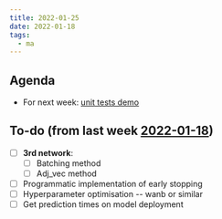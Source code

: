 ```yaml
---
title: 2022-01-25
date: 2022-01-18
tags:
  - ma
---
```


## Agenda
* For next week: [unit tests demo](unlisted/2022-02-01.md)

## To-do (from last week [2022-01-18](unlisted/minutes/2022-01/2022-01-18.md))
* [ ] **3rd network**:
	* [ ] Batching method
	* [ ] Adj_vec method
* [ ] Programmatic implementation of early stopping
* [ ] Hyperparameter optimisation -- wanb or similar
* [ ] Get prediction times on model deployment